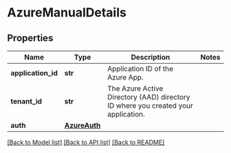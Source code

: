 # AzureManualDetails

## Properties
Name | Type | Description | Notes
------------ | ------------- | ------------- | -------------
**application_id** | **str** | Application ID of the Azure App. | 
**tenant_id** | **str** | The Azure Active Directory (AAD) directory ID where you created your application. | 
**auth** | [**AzureAuth**](AzureAuth.md) |  | 

[[Back to Model list]](../README.md#documentation-for-models) [[Back to API list]](../README.md#documentation-for-api-endpoints) [[Back to README]](../README.md)

